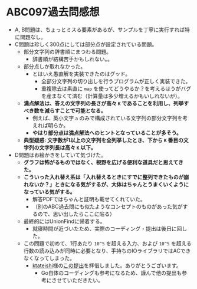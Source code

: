 # ABC097過去問感想

- A, B問題は、ちょっとミスる要素があるが、サンプルを丁寧に実行すれば特に問題なし。
- C問題は珍しく300点にしては部分点が設定されている問題。
  - 部分文字列の辞書順にまつわる問題。
    - 辞書順が結構苦手かもしれない。。
  - 部分点しか取れなかった。
    - とはいえ愚直解を実装できたのはグッド。
      - 全部分文字列の切り出しを行うプログラムが正しく実装できた。
      - 重複除去は素直に `map` を使ってどうやるか？を考えるほうがバグを産まなくて済む（計算量は多少増えるかもいしれないが）。
  - **満点解法は、答えの文字列の長さが高々 `K` であることを利用し、列挙すべき数を減らすことで可能となる。**
    - 例えば、英小文字 `a` のみで構成されている文字列の部分文字列を考えれば明らか。
    - **やはり部分点は満点解法へのヒントとなっていることが多そう。**
  - **典型疑惑: 文字数が1以上の文字列を全列挙したとき、下から `K` 番目の文字列の文字列長は高々 `K` 以下。**
- D問題はお絵かきをしていて気づけた。
  - **グラフは怖がるものではなく、視野を広げる便利な道具だと思えてきた。**
  - **こういった入れ替え系は「入れ替えるときにすでに整列できたものが崩れないか？」ときになる気がするが、大体はちゃんとうまくいくようになっている気がする。**
    - 解答PDFではちゃんと証明も載せてくれていた。
    - （別のABC過去問にも似たようなコンセプトのものがあった気がするので、思い出したらここに貼る）
  - 最終的にはUnionFindに帰着する。
    - 就寝時間が近づいたため、実際のコーディング・提出は後日に回した。
  - この問題で初めて、1行あたり `10^5` を超える入力、および `10^5` を超える行数の読み込みが同時に必要となり、手持ちのIOライブラリではACできなくなってしまった。
    - [ktateishi](https://atcoder.jp/users/ktateish)様の[この提出](https://atcoder.jp/contests/abc097/submissions/3526108)を拝借しました。ありがとうございます。
      - Go自体のコーディングも参考になるため、謹んで他の提出も参考にさせていただきたい。
